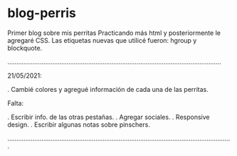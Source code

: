 # blog-perris
Primer blog sobre mis perritas
Practicando más html y posteriormente le agregaré CSS. Las etiquetas nuevas que utilicé fueron: hgroup y blockquote.

.......................................................................................................................

21/05/2021:

. Cambié colores y agregué información de cada una de las perritas.

Falta:

. Escribir info. de las otras pestañas.
. Agregar sociales.
. Responsive design.
. Escribir algunas notas sobre pinschers.

.............................................................................................................................
